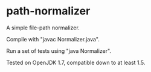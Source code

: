 path-normalizer
===============

A simple file-path normalizer.

Compile with "javac Normalizer.java".

Run a set of tests using "java Normalizer".

Tested on OpenJDK 1.7, compatible down to at least 1.5.
